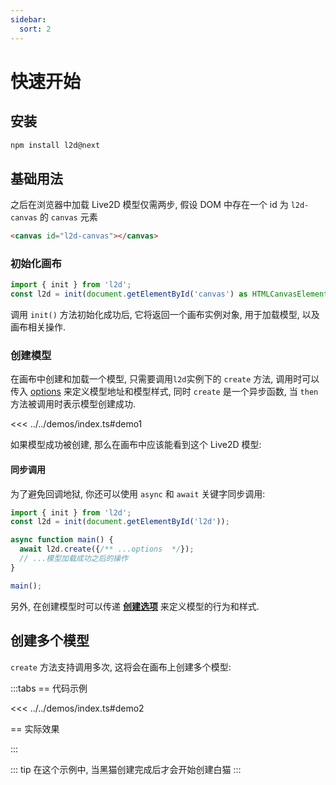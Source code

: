 ```yaml
---
sidebar:
  sort: 2
---
```


# 快速开始

## 安装

```sh
npm install l2d@next
```

## 基础用法

之后在浏览器中加载 Live2D 模型仅需两步, 假设 DOM 中存在一个 id 为 `l2d-canvas` 的 `canvas` 元素

```html
<canvas id="l2d-canvas"></canvas>
```

### 初始化画布

```ts
import { init } from 'l2d';
const l2d = init(document.getElementById('canvas') as HTMLCanvasElement);
```

调用 `init()` 方法初始化成功后, 它将返回一个画布实例对象, 用于加载模型, 以及画布相关操作.

### 创建模型

在画布中创建和加载一个模型, 只需要调用`l2d`实例下的 `create` 方法, 调用时可以传入 [options](../model/index.md) 来定义模型地址和模型样式, 同时 `create` 是一个异步函数, 当 `then` 方法被调用时表示模型创建成功.

<<< ../../demos/index.ts#demo1

如果模型成功被创建, 那么在画布中应该能看到这个 Live2D 模型:

<Demo :demo="demo1" />

#### 同步调用

为了避免回调地狱, 你还可以使用 `async` 和 `await` 关键字同步调用:

```ts
import { init } from 'l2d';
const l2d = init(document.getElementById('l2d'));

async function main() {
  await l2d.create({/** ...options  */});
  // ...模型加载成功之后的操作
}

main();
```

另外, 在创建模型时可以传递 **[创建选项](../model/index.md)** 来定义模型的行为和样式.

## 创建多个模型

`create` 方法支持调用多次, 这将会在画布上创建多个模型:

:::tabs
== 代码示例

<<< ../../demos/index.ts#demo2

== 实际效果

<Demo :demo="demo2" width="100%"/>

:::

::: tip
在这个示例中, 当黑猫创建完成后才会开始创建白猫
:::

<script setup>
import { demo1, demo2 } from '../../demos/index.ts'
</script>
